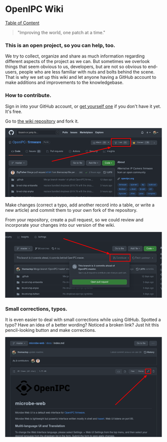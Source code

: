 # OpenIPC Wiki
[Table of Content](index.md)

> "Improving the world, one patch at a time."

### This is an open project, so you can help, too.

We try to collect, organize and share as much information regarding different
aspects of the project as we can. But sometimes we overlook things that seem
obvious to us, developers, but are not so obvious to end-users, people who are
less familiar with nuts and bolts behind the scene. That is why we set up this
wiki and let anyone having a GitHub account to make additions and improvements
to the knowledgebase.

### How to contribute.

Sign in into your GitHub account, or [get yourself one][gh-signup] if you don't
have it yet. It's free.

Go to [the wiki repository](https://github.com/openIPC/wiki/) and fork it.

![GitHub Fork](images/gh-fork.png)

Make changes (correct a typo, add another record into a table, or write a new
article) and commit them to your own fork of the repository.

From your repository, create a pull request, so we could review and incorporate
your changes into our version of the wiki.

![GitHub Contribute](images/gh-contribute.png)

### Small corrections, typos.

It is even easier to deal with small corrections while using GitHub. Spotted a
typo? Have an idea of a better wording? Noticed a broken link? Just hit this
pencil-looking button and make corrections.

![GutHub Correction](images/gh-correction.png)

[gh-signup]: https://github.com/signup
